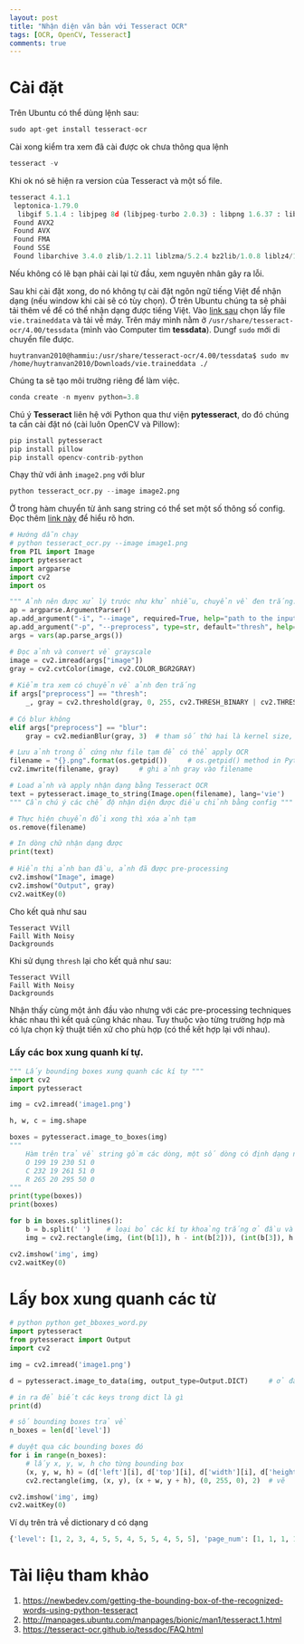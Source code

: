 ```yaml
---
layout: post
title: "Nhận diện văn bản với Tesseract OCR"
tags: [OCR, OpenCV, Tesseract]
comments: true
---
```


# Cài đặt 
Trên Ubuntu có thể dùng lệnh sau:
```python
sudo apt-get install tesseract-ocr
```
Cài xong kiểm tra xem đã cài được ok chưa thông qua lệnh
```python
tesseract -v
```
Khi ok nó sẽ hiện ra version của Tesseract và một số file.
```python
tesseract 4.1.1
 leptonica-1.79.0
  libgif 5.1.4 : libjpeg 8d (libjpeg-turbo 2.0.3) : libpng 1.6.37 : libtiff 4.1.0 : zlib 1.2.11 : libwebp 0.6.1 : libopenjp2 2.3.1
 Found AVX2
 Found AVX
 Found FMA
 Found SSE
 Found libarchive 3.4.0 zlib/1.2.11 liblzma/5.2.4 bz2lib/1.0.8 liblz4/1.9.2 libzstd/1.4.4
```
Nếu không có lẽ bạn phải cài lại từ đầu, xem nguyên nhân gây ra lỗi. 

Sau khi cài đặt xong, do nó không tự cài đặt ngôn ngữ tiếng Việt để nhận dạng (nếu window khi cài sẽ có tùy chọn). Ở trên Ubuntu chúng ta sẽ phải tải thêm về để có thể nhận dạng được tiếng Việt. Vào [link sau](https://github.com/tesseract-ocr/tessdata) chọn lấy file `vie.traineddata` và tải về máy. Trên máy mình nằm ở `/usr/share/tesseract-ocr/4.00/tessdata` (mình vào Computer tìm **tessdata**). Dungf `sudo` mới di chuyển file được.
```
huytranvan2010@hammiu:/usr/share/tesseract-ocr/4.00/tessdata$ sudo mv /home/huytranvan2010/Downloads/vie.traineddata ./
```

Chúng ta sẽ tạo môi trường riêng để làm việc.

```python
conda create -n myenv python=3.8
```

Chú ý **Tesseract** liên hệ với Python qua thư viện **pytesseract**, do đó chúng ta cần cài đặt nó (cài luôn OpenCV và Pillow):

```python
pip install pytesseract
pip install pillow
pip install opencv-contrib-python
```

Chạy thử với ảnh `image2.png` với blur
```python
python tesseract_ocr.py --image image2.png
```

Ở trong hàm chuyển từ ảnh sang string có thể set một số thông số config. Đọc thêm [link này](http://manpages.ubuntu.com/manpages/bionic/man1/tesseract.1.html) để hiểu rõ hơn.
```python
# Hướng dẫn chạy
# python tesseract_ocr.py --image image1.png
from PIL import Image
import pytesseract
import argparse
import cv2
import os

""" Ảnh nên được xử lý trước như khử nhiễu, chuyển về đen trắng... sẽ cho kết quả tốt hơn đới với Tesseract """
ap = argparse.ArgumentParser()
ap.add_argument("-i", "--image", required=True, help="path to the input image")
ap.add_argument("-p", "--preprocess", type=str, default="thresh", help="kind of image pre-processing")
args = vars(ap.parse_args())

# Đọc ảnh và convert về grayscale
image = cv2.imread(args["image"])
gray = cv2.cvtColor(image, cv2.COLOR_BGR2GRAY)
 
# Kiểm tra xem có chuyển về ảnh đen trắng 
if args["preprocess"] == "thresh":
	_, gray = cv2.threshold(gray, 0, 255, cv2.THRESH_BINARY | cv2.THRESH_OTSU)		# trả về 2 tham số threshold và image
 
# Có blur không
elif args["preprocess"] == "blur":
	gray = cv2.medianBlur(gray, 3)	# tham số thứ hai là kernel size, giảm salt và pepper noise

# Lưu ảnh trong ổ cứng như file tạm để có thể apply OCR
filename = "{}.png".format(os.getpid())		# os.getpid() method in Python is used to get the process ID of the current process, trả về 1 số nguyên
cv2.imwrite(filename, gray)		# ghi ảnh gray vào filename

# Load ảnh và apply nhận dạng bằng Tesseract OCR
text = pytesseract.image_to_string(Image.open(filename), lang='vie')	# có nhiều ngông ngữ thì trong lang các ngôn ngữ cách nhau bằng dấu  +
""" Cần chú ý các chế độ nhận diện được điều chỉnh bằng config """

# Thực hiện chuyển đổi xong thì xóa ảnh tạm
os.remove(filename)

# In dòng chữ nhận dạng được
print(text)
 
# Hiển thị ảnh ban đầu, ảnh đã được pre-processing
cv2.imshow("Image", image)
cv2.imshow("Output", gray)
cv2.waitKey(0)
```

Cho kết quả như sau
```
Tesseract VVill
Faill With Noisy
Dackgrounds
```
Khi sử dụng `thresh` lại cho kết quả như sau:
```
Tesseract VVill
Faill With Noisy
Dackgrounds
```
Nhận thấy cùng một ảnh đầu vào nhưng với các pre-processing techniques khác nhau thì kết quả cũng khác nhau. Tuy thuộc vào từng trường hợp mà có lựa chọn kỹ thuật tiền xử cho phù hợp (có thể kết hợp lại với nhau).

### Lấy các box xung quanh kí tự.
```python
""" Lấy bounding boxes xung quanh các kí tự """
import cv2
import pytesseract

img = cv2.imread('image1.png')

h, w, c = img.shape

boxes = pytesseract.image_to_boxes(img) 
""" 
    Hàm trên trả về string gồm các dòng, một số dòng có định dạng như sau
    O 199 19 230 51 0
    C 232 19 261 51 0
    R 265 20 295 50 0
"""
print(type(boxes))
print(boxes)

for b in boxes.splitlines():
    b = b.split(' ')    # loại bỏ các kí tự khoảng trắng ở đầu và cuối
    img = cv2.rectangle(img, (int(b[1]), h - int(b[2])), (int(b[3]), h - int(b[4])), (0, 255, 0), 2)

cv2.imshow('img', img)
cv2.waitKey(0)
```
# Lấy box xung quanh các từ

```python
# python python get_bboxes_word.py
import pytesseract
from pytesseract import Output
import cv2

img = cv2.imread('image1.png')

d = pytesseract.image_to_data(img, output_type=Output.DICT)     # ở đây để output_type=Output.DICT để trả về dạng dictionary

# in ra để biết các keys trong dict là gì
print(d)

# số bounding boxes trả về
n_boxes = len(d['level'])

# duyệt qua các bounding boxes đó
for i in range(n_boxes):
    # lấy x, y, w, h cho từng bounding box
    (x, y, w, h) = (d['left'][i], d['top'][i], d['width'][i], d['height'][i])
    cv2.rectangle(img, (x, y), (x + w, y + h), (0, 255, 0), 2)  # vẽ

cv2.imshow('img', img)
cv2.waitKey(0)
```
Ví dụ trên trả về dictionary d có dạng
```python
{'level': [1, 2, 3, 4, 5, 5, 4, 5, 5, 4, 5, 5], 'page_num': [1, 1, 1, 1, 1, 1, 1, 1, 1, 1, 1, 1], 'block_num': [0, 1, 1, 1, 1, 1, 1, 1, 1, 1, 1, 1], 'par_num': [0, 0, 1, 1, 1, 1, 1, 1, 1, 1, 1, 1], 'line_num': [0, 0, 0, 1, 1, 1, 2, 2, 2, 3, 3, 3], 'word_num': [0, 0, 0, 0, 1, 2, 0, 1, 2, 0, 1, 2], 'left': [0, 24, 24, 51, 51, 161, 106, 106, 150, 24, 24, 199], 'top': [0, 19, 19, 19, 19, 19, 67, 68, 67, 108, 109, 108], 'width': [318, 271, 271, 216, 99, 106, 105, 33, 61, 271, 164, 96], 'height': [159, 121, 121, 41, 41, 41, 28, 27, 28, 32, 31, 32], 'conf': ['-1', '-1', '-1', '-1', 95, 96, '-1', 96, 96, '-1', 96, 96], 'text': ['', '', '', '', 'Noisy', 'image', '', 'to', 'test', '', 'Tesseract', 'OCR']}
```

# Tài liệu tham khảo
1. https://newbedev.com/getting-the-bounding-box-of-the-recognized-words-using-python-tesseract
2. http://manpages.ubuntu.com/manpages/bionic/man1/tesseract.1.html
3. https://tesseract-ocr.github.io/tessdoc/FAQ.html


